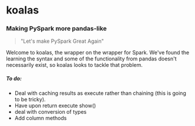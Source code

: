 
koalas
======

### Making PySpark more pandas-like

> "Let's make PySpark Great Again"


Welcome to koalas, the wrapper on the wrapper for Spark. We've found the learning the syntax and some of the functionality from
pandas doesn't necessarily exist, so koalas looks to tackle that problem.

##### To do:
- Deal with caching results as execute rather than chaining (this is going to be
  tricky).
- Have upon return execute show()
- deal with conversion of types
- Add column methods
